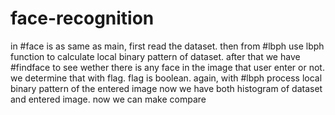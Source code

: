 # face-recognition
in #face is as same as main, first read the dataset. 
then from #lbph use lbph function to calculate local binary pattern of dataset.
after that we have #findface to see wether there is any face in the image that user enter or not. we determine that with flag.
flag is boolean.
again, with #lbph process local binary pattern of the entered image
now we have both histogram of dataset and entered image. now we can make compare

